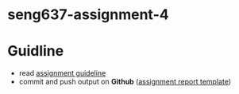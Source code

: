 # seng637-assignment-4

# Guidline

- read [assignment guideline](seng637-a4.md)
- commit and push output on **Github** ([assignment report template](./seng637-a4-team_number.md))
